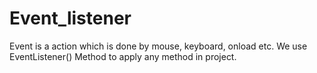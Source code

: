 # Event_listener
Event is a action which is done by mouse, keyboard, onload etc. We use EventListener() Method to apply any method in project. 
